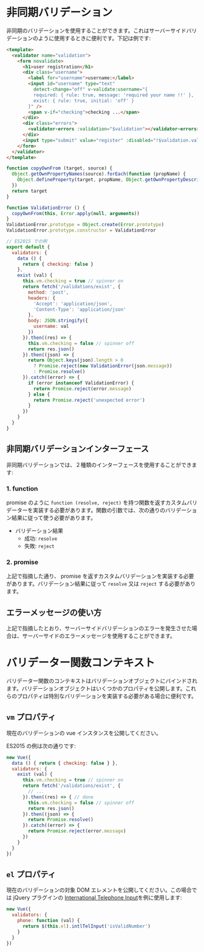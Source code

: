 # 非同期バリデーション

非同期のバリデーションを使用することができます。これはサーバーサイドバリデーションのように使用するときに便利です。下記は例です:

```html
<template>
  <validator name="validation">
    <form novalidate>
      <h1>user registration</h1>
      <div class="username">
        <label for="username">username:</label>
        <input id="username" type="text" 
          detect-change="off" v-validate:username="{
          required: { rule: true, message: 'required your name !!' },
          exist: { rule: true, initial: 'off' }
        }" />
        <span v-if="checking">checking ...</span>
      </div>
      <div class="errors">
        <validator-errors :validation="$validation"></validator-errors>
      </div>
      <input type="submit" value="register" :disabled="!$validation.valid" />
    </form>
  </validator>
</template>
```

```javascript
function copyOwnFrom (target, source) {
  Object.getOwnPropertyNames(source).forEach(function (propName) {
    Object.defineProperty(target, propName, Object.getOwnPropertyDescriptor(source, propName))
  })
  return target
}

function ValidationError () {
  copyOwnFrom(this, Error.apply(null, arguments))
}
ValidationError.prototype = Object.create(Error.prototype)
ValidationError.prototype.constructor = ValidationError

// ES2015 での例
export default {
  validators: {
    data () {
      return { checking: false }
    },
    exist (val) {
      this.vm.checking = true // spinner on
      return fetch('/validations/exist', {
        method: 'post',
        headers: {
          'Accept': 'application/json',
          'Content-Type': 'application/json'
        },
        body: JSON.stringify({
          username: val
        })
      }).then((res) => {
        this.vm.checking = false // spinner off
        return res.json()
      }).then((json) => {
        return Object.keys(json).length > 0 
          ? Promise.reject(new ValidationError(json.message))
          : Promise.resolve()
      }).catch((error) => {
        if (error instanceof ValidationError) {
          return Promise.reject(error.message)
        } else {
          return Promise.reject('unexpected error')
        }
      })
    }
  }
}
```

## 非同期バリデーションインターフェース
非同期バリデーションでは、２種類のインターフェースを使用することができます:

### 1. function
promise のように `function (resolve, reject)` を持つ関数を返すカスタムバリデーターを実装する必要があります。関数の引数では、次の通りのバリデーション結果に従って使う必要があります。

- バリデーション結果
  - 成功: `resolve`
  - 失敗: `reject`

### 2. promise
上記で指摘した通り、 promise を返すカスタムバリデーションを実装する必要があります。バリデーション結果に従って `resolve` 又は `reject` する必要があります。

## エラーメッセージの使い方
上記で指摘したとおり、サーバーサイドバリデーションのエラーを発生させた場合は、サーバーサイドのエラーメッセージを使用することができます。


# バリデーター関数コンテキスト
バリデーター関数のコンテキストはバリデーションオブジェクトにバインドされます。バリデーションオブジェクトはいくつかのプロパティを公開します。これらのプロパティは特別なバリデーションを実装する必要がある場合に便利です。

## `vm` プロパティ
現在のバリデーションの vue インスタンスを公開してください。

ES2015 の例は次の通りです:
```javascript
new Vue({
  data () { return { checking: false } },
  validators: {
    exist (val) {
      this.vm.checking = true // spinner on
      return fetch('/validations/exist', {
        // ...
      }).then((res) => { // done
        this.vm.checking = false // spinner off
        return res.json()
      }).then((json) => {
        return Promise.resolve()
      }).catch((error) => {
        return Promise.reject(error.message)
      })
    }
  }
})
```

## `el` プロパティ
現在のバリデーションの対象 DOM エレメントを公開してください。この場合では jQuery プラグインの [International Telephone Input](https://github.com/jackocnr/intl-tel-input)を例に使用します:

```javascript
new Vue({
  validators: {
    phone: function (val) {
      return $(this.el).intlTelInput('isValidNumber')
    }
  }
})
```
